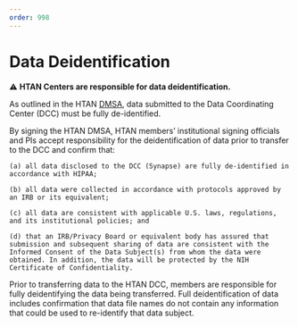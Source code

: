 ```yaml
---
order: 998
---
```


# Data Deidentification

:warning: **HTAN Centers are responsible for data deidentification.**

As outlined in the HTAN [DMSA](https://docs.google.com/document/d/1RPFm9MBJv8DjZmYZyIv0jbjtNJ8fnwGjYDjlK4lL4nc/edit#heading=h.gjdgxs), data submitted to the Data Coordinating Center (DCC) must be fully de-identified.

By signing the HTAN DMSA, HTAN members’ institutional signing officials and PIs accept responsibility for the deidentification of data prior to transfer to the DCC and confirm that: 

    (a) all data disclosed to the DCC (Synapse) are fully de-identified in accordance with HIPAA; 

    (b) all data were collected in accordance with protocols approved by an IRB or its equivalent; 

    (c) all data are consistent with applicable U.S. laws, regulations, and its institutional policies; and 

    (d) that an IRB/Privacy Board or equivalent body has assured that submission and subsequent sharing of data are consistent with the Informed Consent of the Data Subject(s) from whom the data were obtained. In addition, the data will be protected by the NIH Certificate of Confidentiality.

Prior to transferring data to the HTAN DCC, members are responsible for fully deidentifying the data being transferred. Full deidentification of data includes confirmation that data file names do not contain any information that could be used to re-identify that data subject. 


